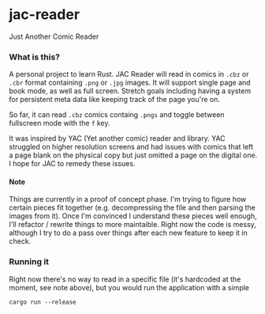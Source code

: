 # jac-reader
Just Another Comic Reader


### What is this?
A personal project to learn Rust. JAC Reader will read in comics in `.cbz` or `.cbr` format containing `.png` or `.jpg` images. It will support single page and book mode, as well as full screen. Stretch goals including having a system for persistent meta data like keeping track of the page you're on.

So far, it can read `.cbz` comics containg `.pngs` and toggle between fullscreen mode with the `f` key.

It was inspired by YAC (Yet another comic) reader and library. YAC struggled on higher resolution screens and had issues with comics that left a page blank on the physical copy but just omitted a page on the digital one. I hope for JAC to remedy these issues.

#### Note
Things are currently in a proof of concept phase. I'm trying to figure how certain pieces fit together (e.g. decompressing the file and then parsing the images from it). Once I'm convinced I understand these pieces well enough, I'll refactor / rewrite things to more maintaible. Right now the code is messy, although I try to do a pass over things after each new feature to keep it in check.


### Running it
Right now there's no way to read in a specific file (it's hardcoded at the moment, see note above), but you would run the application with a simple
```
cargo run --release
```
